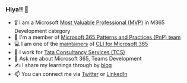 ### Hiya!! 👋

- 🎖 I am a Microsoft [Most Valuable Professional (MVP)](https://mvp.microsoft.com/en-us/PublicProfile/5004715) in M365 Development category
- 👯 I'm a member of [Microsoft 365 Patterns and Practices (PnP) team](https://pnp.github.io/#team)
- 💻 I am one of the [maintainers](https://pnp.github.io/cli-microsoft365/about/team/#maintainers) of [CLI for Microsoft 365](https://pnp.github.io/cli-microsoft365/)
- 🏦 I work for [Tata Consultancy Services (TCS)](https://www.tcs.com/)
- 💬 Ask me about Microsoft 365, Teams Development
- ✍ I share my learnings through by [blog](https://arjunumenon.com/)
- 📫 You can connect me via [Twitter](https://twitter.com/arjunumenon) or [LinkedIn](https://in.linkedin.com/in/arjunumenon)
